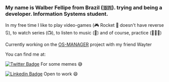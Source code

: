 ### My name is Walber Fellipe from Brazil (🇧🇷). trying and being a developer. Information Systems student.

In my free time I like to play video-games (🎮 Rocket 🚀 doesn't have reverse 🔃), to watch series (📺), to listen to music (🎵) and of course, practice (👨🏻‍💻)

Currently working on the [OS-MANAGER](https://github.com/wayter95/Os-Manager) project with my friend Wayter


You can find me at:

[![Twitter Badge](https://img.shields.io/badge/-Twitter-1ca0f1?style=flat-square&labelColor=1ca0f1&logo=twitter&logoColor=white&link=https://twitter.com/itsWalberFelips)](https://twitter.com/itsWalberFelips) For some memes 😅

[![Linkedin Badge](https://img.shields.io/badge/-LinkedIn-blue?style=flat-square&logo=Linkedin&logoColor=white&link=https://www.linkedin.com/in/walber-fellipe-579549165/)](https://www.linkedin.com/in/walber-fellipe-579549165/) Open to work 😄
<!--
**WalberFellipe/WalberFellipe** is a ✨ _special_ ✨ repository because its `README.md` (this file) appears on your GitHub profile.
